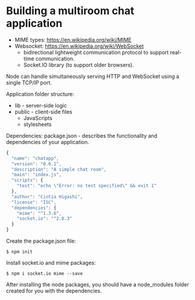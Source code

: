 # Building a multiroom chat application

* MIME types: https://en.wikipedia.org/wiki/MIME
* Websocket: https://en.wikipedia.org/wiki/WebSocket
  * bidirectional lightweight communication protocol to support real-time communication.
  * Socket.IO library (to support older browsers).

Node can handle simultaneously serving HTTP and WebSocket using a single TCP/IP port.

Application folder structure:

* lib - server-side logic
* public - client-side files
  * JavaScripts
  * stylesheets

Dependencies:
package.json - describes the functionality and dependencies of your application.

```javascript
{
  "name": "chatapp",
  "version": "0.0.1",
  "description": "A simple chat room",
  "main": "index.js",
  "scripts": {
    "test": "echo \"Error: no test specified\" && exit 1"
  },
  "author": "Cintia Higashi",
  "license": "ISC",
  "dependencies": {
    "mime": "^1.3.6",
    "socket.io": "^2.0.3"
  }
}
```

Create the package.json file:
```
$ npm init
```

Install socket.io and mime packages:
```
$ npm i socket.io mime --save
```

After installing the node packages, you should have a node_modules folder created for you with the dependencies.
